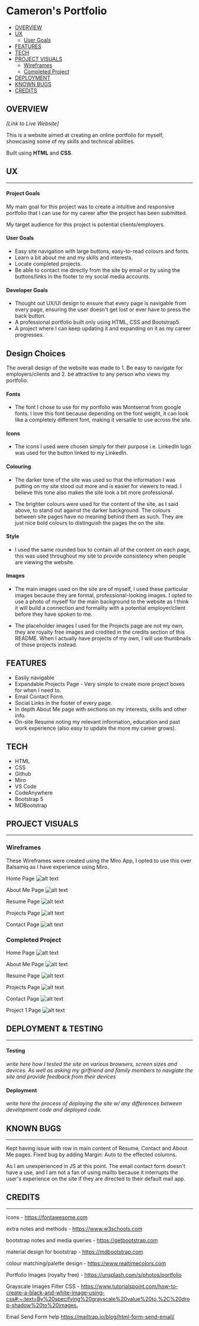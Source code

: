 <!-- omit in toc -->
Cameron's Portfolio
======

- [OVERVIEW](#overview)
- [UX](#ux)
    - [User Goals](#user-goals)
- [FEATURES](#features)
- [TECH](#tech)
- [PROJECT VISUALS](#project-visuals)
    - [Wireframes](#wireframes)
    - [Completed Project](#completed-project)
- [DEPLOYMENT](#deployment)
- [KNOWN BUGS](#known-bugs)
- [CREDITS](#credits)

## OVERVIEW

*[Link to Live Website]*

This is a website aimed at creating an online portfolio for myself, showcasing some of my skills and technical abilities.

Built using **HTML** and **CSS**.

## UX

----

#### Project Goals

My main goal for this project was to create a intuitive and responsive portfolio that I can use for my career after the project has been submitted. 

My target audience for this project is potential clients/employers.

#### User Goals

- Easy site navigation with large buttons, easy-to-read colours and fonts.
- Learn a bit about me and my skills and interests.
- Locate completed projects.
- Be able to contact me directly from the site by email or by using the buttons/links in the footer to my social media accounts.

#### Developer Goals

- Thought out UX/UI design to ensure that every page is navigable from every page, ensuring the user doesn't get lost or ever have  to press the back button.
- A professional portfolio built only using HTML, CSS and Bootstrap5.
- A project where I can keep updating it and expanding on it as my career progresses.

## Design Choices

The overall design of the website was made to 1. Be easy to navigate for employers/clients and 2. be attractive to any person who views my portfolio.

#### Fonts

- The font I chose to use for my portfolio was Montserrat from google fonts. I love this font because depending on the font weight, it can look like a completely different font, making it versatile to use across the site.

#### Icons

- The icons I used were chosen simply for their purpose i.e. LinkedIn logo was used for the button linked to my LinkedIn.

#### Colouring

- The darker tone of the site was used so that the information I was putting on my site stood out more and is easier for viewers to read. I believe this tone also makes the site look a bit more professional.

- The brighter colours were used for the content of the site, as I said above, to stand out against the darker background. The colours between site pages have no meaning behind them as such. They are just nice bold colours to distinguish the pages the on the site.

#### Style

- I used the same rounded box to contain all of the content on each page, this was used throughout my site to provide consistency when people are viewing the website.

#### Images

- The main images used on the site are of myself, I used these particular images because they are formal, professional-looking images. I opted to use a photo of myself for the main background to the website as I think it will build a connection and formality with a potential employer/client before they have spoken to me.

- The placeholder images I used for the Projects page are not my own, they are royalty free images and credited in the credits section of this README. When I actually have projects of my own, I will use thumbnails of those projects instead.

## FEATURES

- Easily navigable
- Expandable Projects Page - Very simple to create more project boxes for when I need to.
- Email Contact Form.
- Social Links in the footer of every page.
- In depth About Me page with sections on my interests, skills and other info.
- On-site Resume noting my relevant information, education and past work experience (also easy to update the more my career grows).

## TECH

- HTML
- CSS
- Github
- Miro
- VS Code
- CodeAnywhere
- Bootstrap 5
- MDBootstrap

## PROJECT VISUALS

----

### Wireframes

These Wireframes were created using the Miro App, I opted to use this over Balsamiq as I have experience using Miro.

Home Page
![alt text](https://github.com/cambboyle/PortfolioProject-1/blob/main/assets/images/readme%20images/HomePage.png "Home Page Wireframe")

About Me Page
![alt text](https://github.com/cambboyle/PortfolioProject-1/blob/main/assets/images/readme%20images/About%20Me.png "About Me Wireframe")

Resume Page
![alt text](https://github.com/cambboyle/PortfolioProject-1/blob/main/assets/images/readme%20images/Resume%20Page.png "Resume Page Wireframe")

Projects Page
![alt text](https://github.com/cambboyle/PortfolioProject-1/blob/main/assets/images/readme%20images/Projects.png "Projects Page Wireframe")

Contact Page
![alt text](https://github.com/cambboyle/PortfolioProject-1/blob/main/assets/images/readme%20images/Contact%20Page.png "Contact Page Wireframe")

### Completed Project

Home Page
![alt text](https://github.com/cambboyle/PortfolioProject-1/blob/main/assets/images/readme%20images/HomePageFinal.png "Home Page Visual")

About Me Page
![alt text](https://github.com/cambboyle/PortfolioProject-1/blob/main/assets/images/readme%20images/AboutMeFinal.png "About Me Visual")

Resume Page
![alt text](https://github.com/cambboyle/PortfolioProject-1/blob/main/assets/images/readme%20images/ResumeFinal.png "Resume Page Visual")

Projects Page
![alt text](https://github.com/cambboyle/PortfolioProject-1/blob/main/assets/images/readme%20images/ProjectsFinal.jpg "Projects Page")

Contact Page
![alt text](https://github.com/cambboyle/PortfolioProject-1/blob/main/assets/images/readme%20images/ContactFinal.png "Contact Page Visual")

Project 1 Page
![alt text](https://github.com/cambboyle/PortfolioProject-1/blob/main/assets/images/readme%20images/Project1Final.png "Project 1 Page Visual")

## DEPLOYMENT & TESTING

----

#### Testing

*write here how I tested the site on various browsers, screen sizes and devices. As well as asking my girlfriend and family members to navgiate the site and provide feedback from their devices*



#### Deployment

*write here the process of deploying the site w/ any differences between development code and deployed code.*

## KNOWN BUGS

----

Kept having issue with row in main content of Resume, Contact and About Me pages. Fixed bug by adding Margin: Auto to the effected columns.

As I am unexperienced in JS at this point. The email contact form doesn't have a use, and I am not a fan of using mailto because it interrupts the user's experience on the site if they are directed to their default mail app.

## CREDITS

----


icons - <https://fontawesome.com>

extra notes and methods - <https://www.w3schools.com>

bootstrap notes and media queries - <https://getbootstrap.com>

material design for bootstrap - <https://mdbootstrap.com>

colour matching/palette design - <https://www.realtimecolors.com>

Portfolio Images (royalty free) - <https://unsplash.com/s/photos/portfolio>

Grayscale Images Filter CSS - <https://www.tutorialspoint.com/how-to-create-a-black-and-white-image-using-css#:~:text=By%20specifying%20grayscale%20value%20to,%2C%20drop-shadow%20to%20images.>

Email Send Form help <https://mailtrap.io/blog/html-form-send-email/>